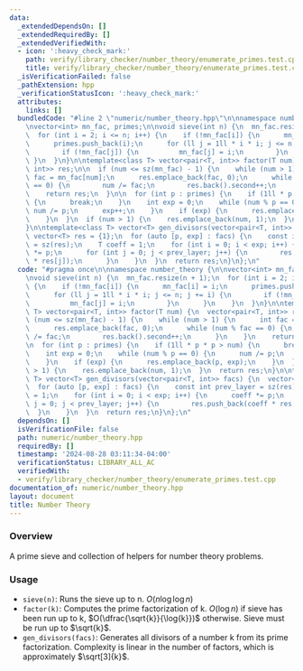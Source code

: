 ```yaml
---
data:
  _extendedDependsOn: []
  _extendedRequiredBy: []
  _extendedVerifiedWith:
  - icon: ':heavy_check_mark:'
    path: verify/library_checker/number_theory/enumerate_primes.test.cpp
    title: verify/library_checker/number_theory/enumerate_primes.test.cpp
  _isVerificationFailed: false
  _pathExtension: hpp
  _verificationStatusIcon: ':heavy_check_mark:'
  attributes:
    links: []
  bundledCode: "#line 2 \"numeric/number_theory.hpp\"\n\nnamespace number_theory {\n\
    \nvector<int> mn_fac, primes;\n\nvoid sieve(int n) {\n  mn_fac.resize(n + 1);\n\
    \  for (int i = 2; i <= n; i++) {\n    if (!mn_fac[i]) {\n      mn_fac[i] = i;\n\
    \      primes.push_back(i);\n      for (ll j = 1ll * i * i; j <= n; j += i) {\n\
    \        if (!mn_fac[j]) {\n          mn_fac[j] = i;\n        }\n      }\n   \
    \ }\n  }\n}\n\ntemplate<class T> vector<pair<T, int>> factor(T num) {\n  vector<pair<T,\
    \ int>> res;\n\n  if (num <= sz(mn_fac) - 1) {\n    while (num > 1) {\n      int\
    \ fac = mn_fac[num];\n      res.emplace_back(fac, 0);\n      while (num % fac\
    \ == 0) {\n        num /= fac;\n        res.back().second++;\n      }\n    }\n\
    \    return res;\n  }\n\n  for (int p : primes) {\n    if (1ll * p * p > num)\
    \ {\n      break;\n    }\n    int exp = 0;\n    while (num % p == 0) {\n     \
    \ num /= p;\n      exp++;\n    }\n    if (exp) {\n      res.emplace_back(p, exp);\n\
    \    }\n  }\n  if (num > 1) {\n    res.emplace_back(num, 1);\n  }\n  return res;\n\
    }\n\ntemplate<class T> vector<T> gen_divisors(vector<pair<T, int>> facs) {\n \
    \ vector<T> res = {1};\n  for (auto [p, exp] : facs) {\n    const int prev_layer\
    \ = sz(res);\n    T coeff = 1;\n    for (int i = 0; i < exp; i++) {\n      coeff\
    \ *= p;\n      for (int j = 0; j < prev_layer; j++) {\n        res.push_back(coeff\
    \ * res[j]);\n      }\n    }\n  }\n  return res;\n}\n};\n"
  code: "#pragma once\n\nnamespace number_theory {\n\nvector<int> mn_fac, primes;\n\
    \nvoid sieve(int n) {\n  mn_fac.resize(n + 1);\n  for (int i = 2; i <= n; i++)\
    \ {\n    if (!mn_fac[i]) {\n      mn_fac[i] = i;\n      primes.push_back(i);\n\
    \      for (ll j = 1ll * i * i; j <= n; j += i) {\n        if (!mn_fac[j]) {\n\
    \          mn_fac[j] = i;\n        }\n      }\n    }\n  }\n}\n\ntemplate<class\
    \ T> vector<pair<T, int>> factor(T num) {\n  vector<pair<T, int>> res;\n\n  if\
    \ (num <= sz(mn_fac) - 1) {\n    while (num > 1) {\n      int fac = mn_fac[num];\n\
    \      res.emplace_back(fac, 0);\n      while (num % fac == 0) {\n        num\
    \ /= fac;\n        res.back().second++;\n      }\n    }\n    return res;\n  }\n\
    \n  for (int p : primes) {\n    if (1ll * p * p > num) {\n      break;\n    }\n\
    \    int exp = 0;\n    while (num % p == 0) {\n      num /= p;\n      exp++;\n\
    \    }\n    if (exp) {\n      res.emplace_back(p, exp);\n    }\n  }\n  if (num\
    \ > 1) {\n    res.emplace_back(num, 1);\n  }\n  return res;\n}\n\ntemplate<class\
    \ T> vector<T> gen_divisors(vector<pair<T, int>> facs) {\n  vector<T> res = {1};\n\
    \  for (auto [p, exp] : facs) {\n    const int prev_layer = sz(res);\n    T coeff\
    \ = 1;\n    for (int i = 0; i < exp; i++) {\n      coeff *= p;\n      for (int\
    \ j = 0; j < prev_layer; j++) {\n        res.push_back(coeff * res[j]);\n    \
    \  }\n    }\n  }\n  return res;\n}\n};\n"
  dependsOn: []
  isVerificationFile: false
  path: numeric/number_theory.hpp
  requiredBy: []
  timestamp: '2024-08-28 03:11:34-04:00'
  verificationStatus: LIBRARY_ALL_AC
  verifiedWith:
  - verify/library_checker/number_theory/enumerate_primes.test.cpp
documentation_of: numeric/number_theory.hpp
layout: document
title: Number Theory
---
```


### Overview

A prime sieve and collection of helpers for number theory problems.

### Usage

* `sieve(n)`: Runs the sieve up to n. $O(n \log{\log{n}})$
* `factor(k)`: Computes the prime factorization of k. $O(\log{n})$ if sieve has been run up to k, $O(\dfrac{\sqrt{k}}{\log{k}})$ otherwise. Sieve must be run up to $\sqrt{k}$.
* `gen_divisors(facs)`: Generates all divisors of a number k from its prime factorization. Complexity is linear in the number of factors, which is approximately $\sqrt[3]{k}$.